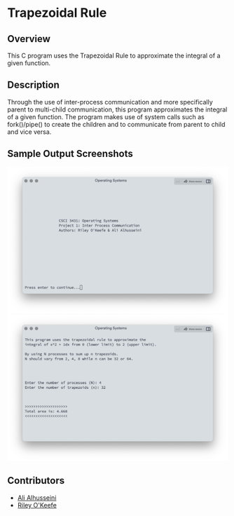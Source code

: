 # Trapezoidal Rule

## Overview
This C program uses the Trapezoidal Rule to approximate the integral of a given function.

## Description
Through the use of inter-process communication and more specifically parent to multi-child communication, this program approximates the integral of a given function. The program makes use of system calls such as fork()/pipe() to create the children and to communicate from parent to child and vice versa. 

## Sample Output Screenshots
![Terminal Screenshot 1/2](images/screenshot1.png)
![Terminal Screenshot 2/2](images/screenshot2.png)

## Contributors
- [Ali Alhusseini](https://github.com/ali-alhusseini)
- [Riley O'Keefe](https://github.com/R0keefe)
